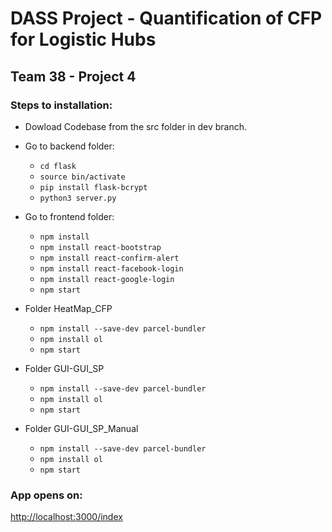 # DASS Project - Quantification of CFP for Logistic Hubs

## Team 38 - Project 4

### Steps to installation:

* Dowload Codebase from the src folder in dev branch.
* Go to backend folder:
    * `cd flask`
    * `source bin/activate`
    * `pip install flask-bcrypt`
    * `python3 server.py`

* Go to frontend folder:
    * `npm install`
    * `npm install react-bootstrap`
    * `npm install react-confirm-alert`
    * `npm install react-facebook-login`
    * `npm install react-google-login`
    * `npm start`

*  Folder HeatMap_CFP
    * `npm install --save-dev parcel-bundler`
    * `npm install ol`
    * `npm start`

*  Folder GUI-GUI_SP
    * `npm install --save-dev parcel-bundler`
    * `npm install ol`
    * `npm start`

*  Folder  GUI-GUI_SP_Manual
    * `npm install --save-dev parcel-bundler`
    * `npm install ol`
    * `npm start`

### App opens on:
[http://localhost:3000/index]()
